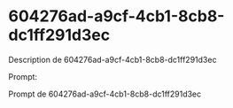 # 604276ad-a9cf-4cb1-8cb8-dc1ff291d3ec

Description de 604276ad-a9cf-4cb1-8cb8-dc1ff291d3ec

Prompt:

Prompt de 604276ad-a9cf-4cb1-8cb8-dc1ff291d3ec